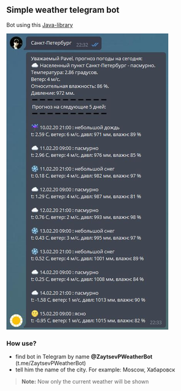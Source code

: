 <h2>Simple weather telegram bot</h2>

Bot using this [Java-library](https://github.com/rubenlagus/TelegramBots)

![screenshot](https://github.com/Paz1506/weather-telegram-bot/blob/master/screenshot.JPG)

<h3>How use?</h3>

* find bot in Telegram by name **@ZaytsevPWeatherBot** (t.me/ZaytsevPWeatherBot)
* tell him the name of the city. For example: Moscow, Хабаровск

> **Note:** Now only the current weather will be shown

